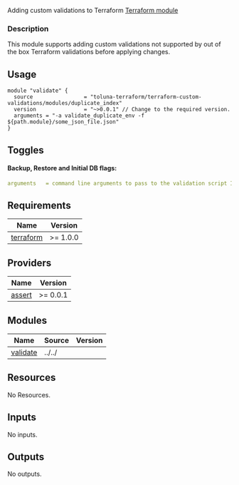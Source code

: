 Adding custom validations to Terraform [Terraform module](https://registry.terraform.io/modules/toluna-terraform/validations/custom/latest)

### Description
This module supports adding custom validations not supported by out of the box Terraform validations before applying changes.

## Usage
```hcl
module "validate" {
  source                = "toluna-terraform/terraform-custom-validations/modules/duplicate_index"
  version               = "~>0.0.1" // Change to the required version.
  arguments = "-a validate_duplicate_env -f ${path.module}/some_json_file.json"
}
```

## Toggles
#### Backup, Restore and Initial DB flags:
```yaml
arguments   = command line arguments to pass to the validation script I.E. -a funcation name to run -f some file to validate
```

## Requirements

| Name | Version |
|------|---------|
| <a name="requirement_terraform"></a> [terraform](#requirement\_terraform) | >= 1.0.0 |


## Providers

| Name | Version |
|------|---------|
| <a name="assert"></a> [assert](https://github.com/bwoznicki/terraform-provider-assert) | >= 0.0.1 |


## Modules

| Name | Source | Version |
|------|--------|---------|
| <a name="validate"></a> [validate](#module\validate) | ../../ |  |

## Resources

No Resources.

## Inputs

No inputs.

## Outputs

No outputs.

